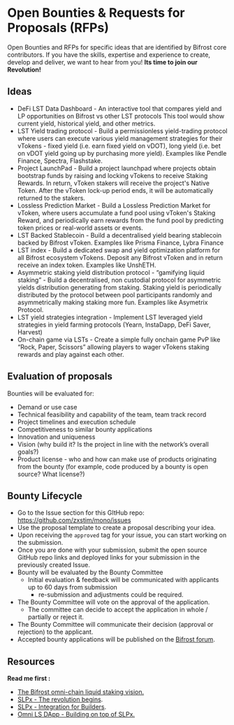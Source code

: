 # Open Bounties & Requests for Proposals (RFPs)

Open Bounties and RFPs for specific ideas that are identified by Bifrost core contributors.  If you have the skills, expertise and experience to create, develop and deliver, we want to hear from you! **Its time to join our Revolution!**

## Ideas

- DeFi LST Data Dashboard - An interactive tool that compares yield and LP opportunities on Bifrost vs other LST protocols This tool would show current yield, historical yield, and other metrics.
- LST Yield trading protocol - Build a permissionless yield-trading protocol where users can execute various yield management strategies for their vTokens - fixed yield (i.e. earn fixed yield on vDOT), long yield (i.e. bet on vDOT yield going up by purchasing more yield). Examples like Pendle Finance, Spectra, Flashstake.
- Project LaunchPad - Build a project launchpad where projects obtain bootstrap funds by raising and locking vTokens to receive Staking Rewards. In return, vToken stakers will receive the project's Native Token. After the vToken lock-up period ends, it will be automatically returned to the stakers.
- Lossless Prediction Market - Build a Lossless Prediction Market for vToken, where users accumulate a fund pool using vToken's Staking Reward, and periodically earn rewards from the fund pool by predicting token prices or real-world assets or events.
- LST Backed Stablecoin - Build a decentralised yield bearing stablecoin backed by Bifrost vToken. Examples like Prisma Finance, Lybra Finance
- LST index - Build a dedicated swap and yield optimization platform for all Bifrost ecosystem vTokens. Deposit any Bifrost vToken and in return receive an index token. Examples like UnshETH.
- Asymmetric staking yield distribution protocol - “gamifying liquid staking” - Build a decentralised, non custodial protocol for asymmetric yields distribution generating from staking. Staking yield is periodically distributed by the protocol between pool participants randomly and asymmetrically making staking more fun. Examples like Asymetrix Protocol.
- LST yield strategies integration - Implement LST leveraged yield strategies in yield farming protocols (Yearn, InstaDapp, DeFi Saver, Harvest)
- On-chain game via LSTs - Create a simple fully onchain game PvP like “Rock, Paper, Scissors”  allowing players to wager vTokens staking rewards and play against each other.



## Evaluation of proposals

Bounties will be evaluated for:

- Demand or use case
- Technical feasibility and capability of the team, team track record
- Project timelines and execution schedule
- Competitiveness to similar bounty applications
- Innovation and uniqueness
- Vision (why build it? Is the project in line with the network’s overall goals?)
- Product license - who and how can make use of products originating from the bounty (for example, code produced by a bounty is open source? What license?)

## Bounty Lifecycle

- Go to the Issue section for this GItHub repo: https://github.com/zxstim/mono/issues
- Use the proposal template to create a proposal describing your idea.
- Upon receiving the `approved` tag for your issue, you can start working on the submission.
- Once you are done with your submission, submit the open source GitHub repo links and deployed links for your submission in the previously created Issue.
- Bounty will be evaluated by the Bounty Committee
    - Initial evaluation & feedback will be communicated with applicants up to 60 days from submission
        - re-submission and adjustments could be required.
- The Bounty Committee will vote on the approval of the application.
    - The committee can decide to accept the application in whole / partially or reject it.
- The Bounty Committee will communicate their decision (approval or rejection) to the applicant.
- Accepted bounty applications will be published on the [Bifrost forum](https://bifrost.subsquare.io/).

## Resources

**Read me first :** 

- [The Bifrost omni-chain liquid staking vision.](https://forum.polkadot.network/t/slpx-the-omni-chain-liquid-staking-vision-via-xcm/3836)
- [SLPx - The revolution begins](https://bifrost-finance.medium.com/slpx-pallet-a-further-step-into-the-omni-chain-liquid-staking-68cb4d99c82f).
- [SLPx - Integration for Builders](https://docs.bifrost.finance/builders/liquid-staking-x-slpx/overview).
- [Omni LS DApp - Building on top of SLPx.](https://bifrost-finance.medium.com/omni-ls-dapp-the-easiest-fastest-and-most-secure-way-to-access-bifrost-liquid-staking-tokens-21ee080b03cd)
